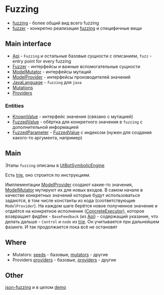# Fuzzing

- [fuzzing](../../../../utbot-fuzzing/src/main/kotlin/org/utbot/fuzzing) - более общий вид всего fuzzing
- [fuzzer](../../../../utbot-fuzzers/src/main/kotlin/org/utbot/fuzzer) - конкретно реализации [fuzzing](../../../../utbot-fuzzing/src/main/kotlin/org/utbot/fuzzing) и специфичные вещи

## Main interface

- [Api](../../../../utbot-fuzzing/src/main/kotlin/org/utbot/fuzzing/Api.kt) - `Fuzzing` и остальные базовые сущности с описанием, `fuzz` - entry point for every fuzzing
- [Fuzzer](../../../../utbot-fuzzers/src/main/kotlin/org/utbot/fuzzer/Fuzzer.kt) - интерфейсы и важные вспомогательные сущности
- [ModelMutator](../../../../utbot-fuzzers/src/main/kotlin/org/utbot/fuzzer/ModelMutator.kt) - интерфейсы мутаций
- [ModelProvider](../../../../utbot-fuzzers/src/main/kotlin/org/utbot/fuzzer/ModelProvider.kt) - интерфейсы производителей значений
- [JavaLanguage](../../../../utbot-fuzzers/src/main/kotlin/org/utbot/fuzzing/JavaLanguage.kt) - `fuzzing` для `java`
- [Mutations](../../../../utbot-fuzzing/src/main/kotlin/org/utbot/fuzzing/Mutations.kt)
- [Providers](../../../../utbot-fuzzing/src/main/kotlin/org/utbot/fuzzing/Providers.kt)

### Entities

- [KnownValue](../../../../utbot-fuzzing/src/main/kotlin/org/utbot/fuzzing/seeds/KnownValue.kt) - интерфейс значения (связано с мутацией)
- [FuzzedValue](../../../../utbot-fuzzers/src/main/kotlin/org/utbot/fuzzer/FuzzedValue.kt) - обёртка для конкретного значения в `fuzzing` с дополнительной информацией
- [FuzzedParameter](../../../../utbot-fuzzers/src/main/kotlin/org/utbot/fuzzer/FuzzedParameter.kt) - [FuzzedValue](../../../../utbot-fuzzers/src/main/kotlin/org/utbot/fuzzer/FuzzedValue.kt) с индексом (нужен для создания какого-то аргумента, например)

## Main

Этапы `fuzzing` описаны в [UtBotSymbolicEngine](UtBotSymbolicEngine.md)

Есть [trie](../../../../utbot-fuzzing/src/main/kotlin/org/utbot/fuzzing/utils/Trie.kt), оно строится по инструкциям.

Имплементации [ModelProvider](../../../../utbot-fuzzers/src/main/kotlin/org/utbot/fuzzer/ModelProvider.kt) создают какие-то значения, [ModelMutator](../../../../utbot-fuzzers/src/main/kotlin/org/utbot/fuzzer/ModelMutator.kt) мутируют их для новых входов. В самом начале в качестве конкретных значений которые будут использоваться задаются, в том числе константы из кода (соответствующие `ModelProvider`).
На каждом шаге берётся новое полученное значение и отдаётся на конкретное исполнение ([ConcreteExecutor](../../../../utbot-instrumentation/src/main/kotlin/org/utbot/instrumentation/ConcreteExecutor.kt)), которое возвращает фидбек - `BaseFeedback` (из [Api](../../../../utbot-fuzzing/src/main/kotlin/org/utbot/fuzzing/Api.kt)) - содержащий указание, что делать дальше - `Control` и `node` из [trie](../../../../utbot-fuzzing/src/main/kotlin/org/utbot/fuzzing/utils/Trie.kt). Он учитывается при дальнейшем фазинге.
И так продолжается пока всё не остановят

## Where

- Mutators: [seeds](../../../../utbot-fuzzing/src/main/kotlin/org/utbot/fuzzing/seeds) - базовые, [mutators](../../../../utbot-fuzzers/src/main/kotlin/org/utbot/fuzzer/mutators) - другие
- Providers [providers](../../../../utbot-fuzzers/src/main/kotlin/org/utbot/fuzzing/providers) - базовые,  [providers](../../../../utbot-fuzzers/src/main/kotlin/org/utbot/fuzzer/providers) - другие

## Other

[json-fuzzing](../../../../utbot-fuzzing/src/main/kotlin/org/utbot/fuzzing/demo/JsonFuzzing.kt) и в целом [demo](../../../../utbot-fuzzing/src/main/kotlin/org/utbot/fuzzing/demo)
